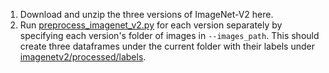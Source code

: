 1. Download and unzip the three versions of ImageNet-V2 here.
2. Run [preprocess_imagenet_v2.py](../scripts/preprocess/preprocess_imagenet_v2.py) for each version separately
by specifying each version's folder of images in `--images_path`. 
This should create three dataframes under the current folder 
with their labels under [imagenetv2/processed/labels](processed/labels).